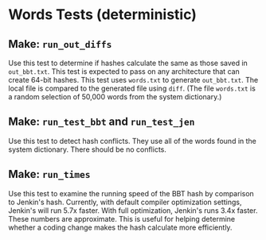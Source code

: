 # Words Tests (deterministic)

## Make: `run_out_diffs`

Use this test to determine if hashes calculate the same as those saved in `out_bbt.txt`.  This test is expected to pass on any architecture that can create 64-bit hashes.  This test uses `words.txt` to generate `out_bbt.txt`.  The local file is compared to the generated file using `diff`. (The file `words.txt` is a random selection of 50,000 words from the system dictionary.)

## Make: `run_test_bbt` and `run_test_jen`

Use this test to detect hash conflicts.  They use all of the words found in the system dictionary.  There should be no conflicts.

## Make: `run_times`

Use this test to examine the running speed of the BBT hash by comparison to Jenkin's hash.  Currently, with default compiler optimization settings, Jenkin's will run 5.7x faster.  With full optimization, Jenkin's runs 3.4x faster.  These numbers are approximate.  This is useful for helping determine whether a coding change makes the hash calculate more efficiently.


